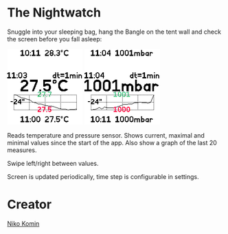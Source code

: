 # The Nightwatch

Snuggle into your sleeping bag, hang the Bangle on the tent wall
and check the screen before you fall asleep:

![](screenshot.png)
![](screenshot2.png)


Reads temperature and pressure sensor. Shows current, maximal and minimal values
since the start of the app. Also show a graph of the last 20 measures.

Swipe left/right between values.

Screen is updated periodically, time step is configurable in settings.


# Creator

[Niko Komin](https://www.laikaundfreunde.de/niko-komin/)
